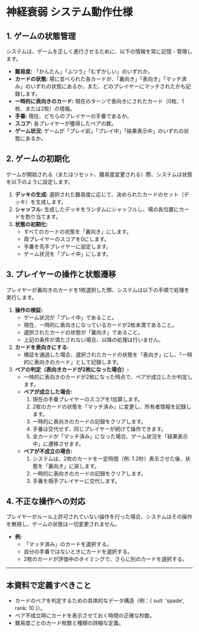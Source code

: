 # 神経衰弱 システム動作仕様

## 1. ゲームの状態管理
システムは、ゲームを正しく進行させるために、以下の情報を常に記憶・管理します。

- **難易度:** 「かんたん」「ふつう」「むずかしい」のいずれか。
- **カードの状態:** 場に並べられた各カードが、「裏向き」「表向き」「マッチ済み」のいずれの状態にあるか。また、どのプレイヤーにマッチされたかも記録します。
- **一時的に表向きのカード:** 現在のターンで表向きにされたカード（0枚、1枚、または2枚）の情報。
- **手番:** 現在、どちらのプレイヤーの手番であるか。
- **スコア:** 各プレイヤーが獲得したペアの数。
- **ゲーム状況:** ゲームが「プレイ前」「プレイ中」「結果表示中」のいずれの状態にあるか。

## 2. ゲームの初期化
ゲームが開始される（またはリセット、難易度変更される）際、システムは状態を以下のように設定します。

1.  **デッキの生成:** 選択された難易度に応じて、決められたカードのセット（デッキ）を生成します。
2.  **シャッフル:** 生成したデッキをランダムにシャッフルし、場の各位置にカードを割り当てます。
3.  **状態の初期化:**
    -   すべてのカードの状態を「裏向き」にします。
    -   両プレイヤーのスコアを0にします。
    -   手番を先手プレイヤーに設定します。
    -   ゲーム状況を「プレイ中」にします。

## 3. プレイヤーの操作と状態遷移
プレイヤーが裏向きのカードを1枚選択した際、システムは以下の手順で処理を実行します。

1.  **操作の検証:**
    -   ゲーム状況が「プレイ中」であること。
    -   現在、一時的に表向きになっているカードが2枚未満であること。
    -   選択されたカードの状態が「裏向き」であること。
    -   上記の条件が満たされない場合、以降の処理は行いません。
2.  **カードを表向きにする:**
    -   検証を通過した場合、選択されたカードの状態を「表向き」にし、「一時的に表向きのカード」として記録します。
3.  **ペアの判定（表向きカードが2枚になった場合）:**
    -   一時的に表向きのカードが2枚になった時点で、ペアが成立したか判定します。
    -   **ペアが成立した場合:**
        1.  現在の手番プレイヤーのスコアを1加算します。
        2.  2枚のカードの状態を「マッチ済み」に変更し、所有者情報を記録します。
        3.  一時的に表向きのカードの記録をクリアします。
        4.  手番は交代せず、同じプレイヤーが続けて操作できます。
        5.  全カードが「マッチ済み」になった場合、ゲーム状況を「結果表示中」に遷移させます。
    -   **ペアが不成立の場合:**
        1.  システムは、2枚のカードを一定時間（例: 1.2秒）表示させた後、状態を「裏向き」に戻します。
        2.  一時的に表向きのカードの記録をクリアします。
        3.  手番を相手プレイヤーに交代します。

## 4. 不正な操作への対応
プレイヤーがルール上許可されていない操作を行った場合、システムはその操作を無視し、ゲームの状態は一切変更されません。
- **例:**
  - 「マッチ済み」のカードを選択する。
  - 自分の手番ではないときにカードを選択する。
  - 2枚のカードが評価中のタイミングで、さらに別のカードを選択する。

---
## 本資料で定義すべきこと
- カードのペアを判定するための具体的なデータ構造（例：{ suit: 'spade', rank: 10 }）。
- ペア不成立時にカードを表示させておく時間の正確な秒数。
- 難易度ごとのカード枚数と種類の詳細な定義。
